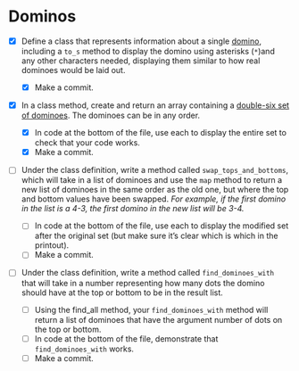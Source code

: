 # Dominos

- [x] Define a class that represents information about a single [domino](http://en.wikipedia.org/wiki/Dominoes), including a `to_s` method to display the domino using asterisks (`*`)and any other characters needed, displaying them similar to how real dominoes would be laid out.

  - [x] Make a commit.

- [x] In a class method, create and return an array containing a [double-six set of dominoes](http://en.wikipedia.org/wiki/Dominoes#mediaviewer/File:Dominomatrix.svg). The dominoes can be in any order.

  - [x] In code at the bottom of the file, use each to display the entire set to check that your code works.
  - [x] Make a commit.

- [ ] Under the class definition, write a method called `swap_tops_and_bottoms`, which will take in a list of dominoes and use the `map` method to return a new list of dominoes in the same order as the old one, but where the top and bottom values have been swapped.
      _For example, if the first domino in the list is a 4-3, the first domino in the new list will be 3-4._

  - [ ] In code at the bottom of the file, use each to display the modified set after the original set (but make sure it’s clear which is which in the printout).
  - [ ] Make a commit.

- [ ] Under the class definition, write a method called `find_dominoes_with` that will take in a number representing how many dots the domino should have at the top or bottom to be in the result list.
  - [ ] Using the find_all method, your `find_dominoes_with` method will return a list of dominoes that have the argument number of dots on the top or bottom.
  - [ ] In code at the bottom of the file, demonstrate that `find_dominoes_with` works.
  - [ ] Make a commit.
